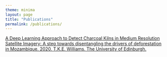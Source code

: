 ```yaml
---
theme: minima
layout: page
title: "Publications"
permalink: /publications/
---
```

[A Deep Learning Approach to Detect Charcoal Kilns in Medium Resolution Satellite Imagery: A step towards disentangling the drivers of deforestation in Mozambique. 2020.
T.K.E. Williams. The University of Edinburgh.]('https://era.ed.ac.uk/handle/1842/37642')
